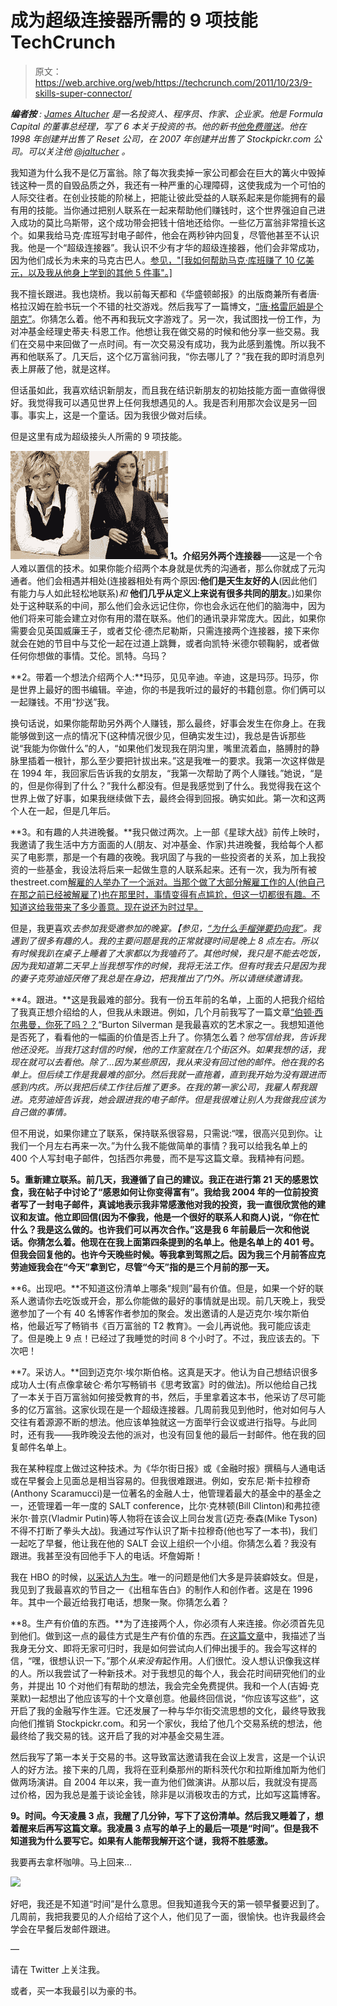 # 成为超级连接器所需的 9 项技能 TechCrunch

> 原文：<https://web.archive.org/web/https://techcrunch.com/2011/10/23/9-skills-super-connector/>

***编者按** : [James Altucher](https://web.archive.org/web/20230204203640/http://en.wikipedia.org/wiki/James_Altucher) 是一名投资人、程序员、作家、企业家。他是 Formula Capital 的董事总经理，写了 6 本关于投资的书。他的新书[他免费赠送](https://web.archive.org/web/20230204203640/http://www.jamesaltucher.com/2011/05/why-and-how-i-self-published-a-book/)。他在 1998 年创建并出售了 Reset 公司，在 2007 年创建并出售了 Stockpickr.com 公司。可以关注他 [@jaltucher](https://web.archive.org/web/20230204203640/http://twitter.com/#%21/jaltucher) 。*

我知道为什么我不是亿万富翁。除了每次我卖掉一家公司都会在巨大的篝火中毁掉钱这种一贯的自毁品质之外，我还有一种严重的心理障碍，这使我成为一个可怕的人际交往者。在创业技能的阶梯上，把能让彼此受益的人联系起来是你能拥有的最有用的技能。当你通过把别人联系在一起来帮助他们赚钱时，这个世界强迫自己进入成功的莫比乌斯带，这个成功带会把钱十倍地还给你。一些亿万富翁非常擅长这个。如果我给马克·库班写封电子邮件，他会在两秒钟内回复，尽管他甚至不认识我。他是一个“超级连接器”。我认识不少有才华的超级连接器，他们会非常成功，因为他们成长为未来的马克古巴人。[参见，"[我如何帮助马克·库班赚了 10 亿美元，以及我从他身上学到的其他 5 件事"。]](https://web.archive.org/web/20230204203640/http://www.jamesaltucher.com/2011/04/why-im-jealous-of-mark-cuban-and-5-things-i-learned-from-him/)

我不擅长跟进。我也烧桥。我以前每天都和《华盛顿邮报》的出版商兼所有者唐·格拉汉姆在脸书玩一个不错的社交游戏。然后我写了一篇博文，[“唐·格雷厄姆是个朋克”](https://web.archive.org/web/20230204203640/http://www.jamesaltucher.com/2011/04/don-graham-is-a-punk/)。你猜怎么着。他不再和我玩文字游戏了。另一次，我试图找一份工作，为对冲基金经理史蒂夫·科恩工作。他想让我在做交易的时候和他分享一些交易。我们在交易中来回做了一点时间。有一次交易没有成功，我为此感到羞愧。所以我不再和他联系了。几天后，这个亿万富翁问我，“你去哪儿了？”我在我的即时消息列表上屏蔽了他，就是这样。

但话虽如此，我喜欢结识新朋友，而且我在结识新朋友的初始技能方面一直做得很好。我觉得我可以遇见世界上任何我想遇见的人。我是否利用那次会议是另一回事。事实上，这是一个童话。因为我很少做对后续。

但是这里有成为超级接头人所需的 9 项技能。

**[![](img/5d8054f784d7b71fe519746f6d66ea2d.png "thumbnail") ](https://web.archive.org/web/20230204203640/https://techcrunch.com/wp-content/uploads/2011/10/thumbnail.jpg) 1。介绍另外两个连接器**——这是一个令人难以置信的技术。如果你能介绍两个本身就是优秀的沟通者，那么你就成了元沟通者。他们会相遇并相处(连接器相处有两个原因:**他们是天生友好的人**(因此他们有能力与人如此轻松地联系)*和* **他们几乎从定义上来说有很多共同的朋友**。)如果你处于这种联系的中间，那么他们会永远记住你，你也会永远在他们的脑海中，因为他们将来可能会建立对你有用的潜在联系。他们的通讯录非常庞大。因此，如果你需要会见英国威廉王子，或者艾伦·德杰尼勒斯，只需连接两个连接器，接下来你就会在她的节目中与艾伦一起在过道上跳舞，或者向凯特·米德尔顿鞠躬，或者做任何你想做的事情。艾伦。凯特。乌玛？

**2。带着一个想法介绍两个人:**玛莎，见见辛迪。辛迪，这是玛莎。玛莎，你是世界上最好的图书编辑。辛迪，你的书是我听过的最好的书籍创意。你们俩可以一起赚钱。不用“抄送”我。

换句话说，如果你能帮助另外两个人赚钱，那么最终，好事会发生在你身上。在我能够做到这一点的情况下(这种情况很少见，但确实发生过)，我总是告诉那些说“我能为你做什么”的人，“如果他们发现我在阴沟里，嘴里流着血，胳膊肘的静脉里插着一根针，那么至少要把针拔出来。”这是我唯一的要求。我第一次这样做是在 1994 年，我回家后告诉我的女朋友，“我第一次帮助了两个人赚钱。”她说，“是的，但是你得到了什么？”我什么都没有。但是我感觉到了什么。我觉得我在这个世界上做了好事，如果我继续做下去，最终会得到回报。确实如此。第一次和这两个人在一起，但是几年后。

**3。和有趣的人共进晚餐。**我只做过两次。上一部《星球大战》前传上映时，我邀请了我生活中方方面面的人(朋友、对冲基金、作家)共进晚餐，我给每个人都买了电影票，那是一个有趣的夜晚。我巩固了与我的一些投资者的关系，加上我投资的一些基金，我设法将后来一起做生意的人联系起来。还有一次，我为所有被 thestreet.com[解雇的人举办了一个派对。当那个做了大部分解雇工作的人(他自己在那之前已经被解雇了)也在那里时，事情变得有点尴尬，但这一切都很有趣。不知道这给我带来了多少善意。现在说还为时过早。](https://web.archive.org/web/20230204203640/http://www.thestreet.com/)

但是，我更喜欢*去参加我受邀参加的晚宴。【参见，[“为什么手榴弹要扔向我”](https://web.archive.org/web/20230204203640/http://www.jamesaltucher.com/2011/07/why-a-grenade-needs-to-get-thrown-at-me/)。我遇到了很多有趣的人。我的主要问题是我的正常就寝时间是晚上 8 点左右。所以有时候我趴在桌子上睡着了大家都以为我嗑药了。其他时候，我只是不能去吃饭，因为我知道第二天早上当我想写作的时候，我将无法工作。但有时我去只是因为我的妻子克劳迪娅厌倦了我总是在身边，把我推出了门外。所以请继续邀请我。*

**4。跟进。**这是我最难的部分。我有一份五年前的名单，上面的人把我介绍给了我真正想介绍给的人，但我从未跟进。例如，几个月前我写了一篇文章[“伯顿·西尔弗曼，你死了吗？？](https://web.archive.org/web/20230204203640/http://www.jamesaltucher.com/2011/06/burton-silverman-are-you-dead-yet/)“Burton Silverman 是我最喜欢的艺术家之一。我想知道他是否死了，看看他的一幅画的价值是否上升了。你猜怎么着？*他写信给我，告诉我他还没死。当我打这封信的时候，他的工作室就在几个街区外。如果我想的话，我现在就可以去看他。除了…因为某些原因，我从来没有回过他的邮件。他在我的名单上。但后续工作是我最难的部分。然后我就一直拖着，直到我开始为没有跟进而感到内疚。所以我把后续工作往后推了更多。在我的第一家公司，我雇人帮我跟进。克劳迪娅告诉我，她会跟进我的电子邮件。但是我很难让别人为我做我应该为自己做的事情。*

但不用说，如果你建立了联系，保持联系很容易，只需说:“嘿，很高兴见到你。让我们一个月左右再来一次。”为什么我不能做简单的事情？我可以给我名单上的 400 个人写封电子邮件，包括西尔弗曼，而不是写这篇文章。我精神有问题。

**5。重新建立联系。前几天，我遵循了自己的建议。我正在进行第 21 天的感恩饮食，我在帖子中讨论了“感恩如何让你变得富有”。我给我 2004 年的一位前投资者写了一封电子邮件，真诚地表示我非常感激他对我的投资，我一直很欣赏他的建议和友谊。他立即回信(因为不像我，他是一个很好的联系人和商人)说，“你在忙什么？我是这么做的。也许我们可以再次合作。”这是我 6 年前最后一次和他说话。你猜怎么着。他现在在我上面第四条提到的名单上。他是名单上的 401 号。但我会回复他的。也许今天晚些时候。等我拿到驾照之后。因为我三个月前答应克劳迪娅我会在“今天”拿到它，尽管“今天”指的是三个月前的那一天。**

**6。出现吧。**不知道这份清单上哪条“规则”最有价值。但是，如果一个好的联系人邀请你去吃饭或开会，那么你能做的最好的事情就是出现。前几天晚上，我受邀参加了一个有 40 名博客作者参加的聚会。发出邀请的人是迈克尔·埃尔斯伯格，他最近写了畅销书《百万富翁的 T2 教育》。一会儿再说他。我可能应该走了。但是晚上 9 点！已经过了我睡觉的时间 8 个小时了。不过，我应该去的。下次吧！

**7。采访人。**回到迈克尔·埃尔斯伯格。这真是天才。他认为自己想结识很多成功人士(有点像拿破仑·希尔写畅销书《思考致富》时的做法)。所以他给自己找了一本关于百万富翁如何接受教育的书，然后，手里拿着这本书，他采访了尽可能多的亿万富翁。这家伙现在是一个超级连接器。几周前我见到他时，他对如何与人交往有着源源不断的想法。他应该单独就这一方面举行会议或进行指导。与此同时，还有我——我昨晚没去他的派对，也没有回复他的最后一封邮件。他在我的回复邮件名单上。

我在某种程度上做过这种技术。为《华尔街日报》或《金融时报》撰稿与人通电话或在早餐会上见面总是相当容易的。但我很难跟进。例如，安东尼·斯卡拉穆奇(Anthony Scaramucci)是一位著名的金融人士，他管理着最大的基金中的基金之一，还管理着一年一度的 SALT conference，比尔·克林顿(Bill Clinton)和弗拉德米尔·普京(Vladmir Putin)等人物将在该会议上同台发言(迈克·泰森(Mike Tyson)不得不打断了拳头大战)。我通过写作认识了斯卡拉穆奇(他也写了一本书)，我们一起吃了早餐，他让我在他的 SALT 会议上组织一个小组。你猜怎么着？我没有跟进。我甚至没有回他手下人的电话。坏詹姆斯！

我在 HBO 的时候，[以采访人为生](https://web.archive.org/web/20230204203640/http://www.jamesaltucher.com/2010/12/the_best_job_ever/)。唯一的问题是他们大多是异装癖妓女。但是，我见到了我最喜欢的节目之一《出租车告白》的制作人和创作者。这是在 1996 年。其中一个最近给我打电话，想聚一聚。你猜怎么着？

**8。生产有价值的东西。**为了连接两个人，你必须有人来连接。你必须首先见到他们。做到这一点的最佳方式是生产有价值的东西。[在这篇文章](https://web.archive.org/web/20230204203640/http://www.jamesaltucher.com/2010/11/give-and-you-will-receive/)中，我描述了当我身无分文、即将无家可归时，我是如何尝试向人们伸出援手的。我会写这样的信，“嘿，很想认识一下。”那个*从来没有*起作用。人们很忙。没人想认识像我这样的人。所以我尝试了一种新技术。对于我想见的每个人，我会花时间研究他们的业务，并提出 10 个对他们有帮助的想法，我会完全免费提供。我和一个人(吉姆·克莱默)一起想出了他应该写的十个文章创意。他最终回信说，“你应该写这些”，这开启了我的金融写作生涯。它还发展了一种与华尔街交流思想的文化，最终导致我向他们推销 Stockpickr.com。和另一个家伙，我给了他几个交易系统的想法，他最终给了我交易的钱。这开启了我的对冲基金交易生涯。

然后我写了第一本关于交易的书。这导致富达邀请我在会议上发言，这是一个认识人的好方法。接下来的几周，我将在亚利桑那州的斯科茨代尔和拉斯维加斯为他们做两场演讲。自 2004 年以来，我一直为他们做演讲。从那以后，我就没有提高过价格，因为我总是羞于谈论金钱，除非是以消极攻击的方式，比如写这篇博客。

**9。时间。今天凌晨 3 点，我醒了几分钟，写下了这份清单。然后我又睡着了，想着醒来后再写这篇文章。我凌晨 3 点写的单子上的最后一项是“时间”。但是我不知道我为什么要写它。如果有人能帮我解开这个谜，我将不胜感激。**

我要再去拿杯咖啡。马上回来…

![](img/3186f20b831315a4fd5647c8c902eb65.png)

好吧，我还是不知道“时间”是什么意思。但我知道我今天的第一顿早餐要迟到了。几周前，我把我要见的人介绍给了这个人，他们见了一面，很愉快。也许我最终会学会在早餐后发邮件跟进。

—

请在 Twitter 上关注我。

或者，买一本我最引以为豪的书。